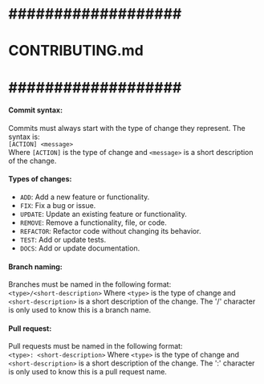 # ################### #
#   CONTRIBUTING.md   #
# ################### #

#### Commit syntax:  
Commits must always start with the type of change they represent.
The syntax is:  
`[ACTION] <message>`  
Where `[ACTION]` is the type of change and `<message>` is a short description of the change.

#### Types of changes:

- `ADD`: Add a new feature or functionality.
- `FIX`: Fix a bug or issue.
- `UPDATE`: Update an existing feature or functionality.
- `REMOVE`: Remove a functionality, file, or code.
- `REFACTOR`: Refactor code without changing its behavior.
- `TEST`: Add or update tests.
- `DOCS`: Add or update documentation.

#### Branch naming:
Branches must be named in the following format:  
`<type>/<short-description>`
Where `<type>` is the type of change and `<short-description>` is a short description of the change.
The '/' character is only used to know this is a branch name.

#### Pull request:
Pull requests must be named in the following format:  
`<type>: <short-description>`
Where `<type>` is the type of change and `<short-description>` is a short description of the change.
The ':' character is only used to know this is a pull request name.
